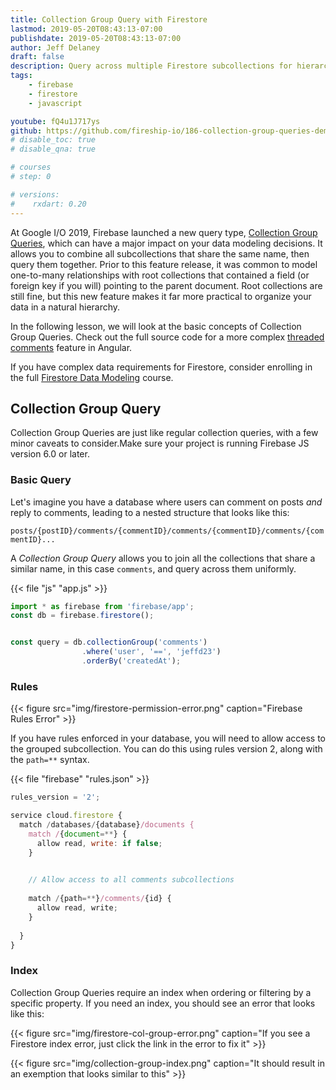 ```yaml
---
title: Collection Group Query with Firestore
lastmod: 2019-05-20T08:43:13-07:00
publishdate: 2019-05-20T08:43:13-07:00
author: Jeff Delaney
draft: false
description: Query across multiple Firestore subcollections for hierarchical data structures, like threaded comments. 
tags: 
    - firebase
    - firestore
    - javascript

youtube: fQ4u1J717ys
github: https://github.com/fireship-io/186-collection-group-queries-demo
# disable_toc: true
# disable_qna: true

# courses
# step: 0

# versions:
#    rxdart: 0.20
---
```


At Google I/O 2019, Firebase launched a new query type, [Collection Group Queries](https://firebase.google.com/docs/firestore/query-data/queries#collection-group-query), which can have a major impact on your data modeling decisions. It allows you to combine all subcollections that share the same name, then query them together. Prior to this feature release, it was common to model one-to-many relationships with root collections that contained a field (or foreign key if you will) pointing to the parent document. Root collections are still fine, but this new feature makes it far more practical to organize your data in a natural hierarchy.

In the following lesson, we will look at the basic concepts of Collection Group Queries. Check out the full source code for a more complex [threaded comments](https://github.com/fireship-io/186-collection-group-queries-demo) feature in Angular. 


If you have complex data requirements for Firestore, consider enrolling in the full [Firestore Data Modeling](/courses/firestore-data-modeling/) course.



## Collection Group Query

Collection Group Queries are just like regular collection queries, with a few minor caveats to consider.Make sure your project is running Firebase JS version 6.0 or later. 

### Basic Query

Let's imagine you have a database where users can comment on posts *and* reply to comments, leading to a nested structure that looks like this: 

`posts/{postID}/comments/{commentID}/comments/{commentID}/comments/{commentID}...`

A *Collection Group Query* allows you to join all the collections that share a similar name, in this case `comments`, and query across them uniformly.  

{{< file "js" "app.js" >}}
```js
import * as firebase from 'firebase/app';
const db = firebase.firestore();


const query = db.collectionGroup('comments')
                .where('user', '==', 'jeffd23')
                .orderBy('createdAt');
```

### Rules

{{< figure  src="img/firestore-permission-error.png" caption="Firebase Rules Error" >}}

If you have rules enforced in your database, you will need to allow access to the grouped subcollection. You can do this using rules version 2, along with the `path=**` syntax. 

{{< file "firebase" "rules.json" >}}
```js
rules_version = '2';

service cloud.firestore {
  match /databases/{database}/documents {
    match /{document=**} {
      allow read, write: if false;
    }
    

    // Allow access to all comments subcollections
    
    match /{path=**}/comments/{id} {
      allow read, write;
    }
    
  }
}
```


### Index

Collection Group Queries require an index when ordering or filtering by a specific property. If you need an index, you should see an error that looks like this: 

{{< figure  src="img/firestore-col-group-error.png" caption="If you see a Firestore index error, just click the link in the error to fix it" >}}

{{< figure  src="img/collection-group-index.png" caption="It should result in an exemption that looks similar to this" >}}

